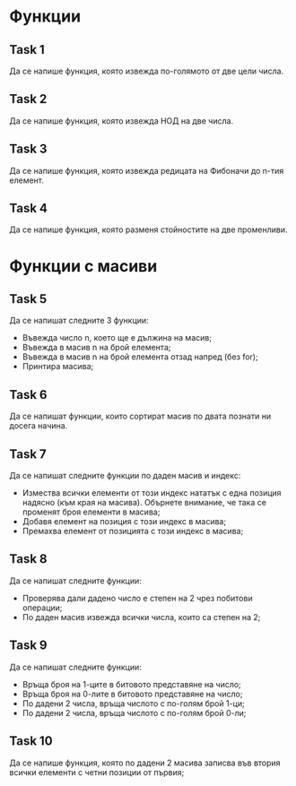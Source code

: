 # Функции

## Task 1 
Да се напише функция, която извежда по-голямото от две цели числа.

## Task 2
Да се напише функция, която извежда НОД на две числа.

## Task 3
Да се напише функция, която извежда редицата на Фибоначи до n-тия елемент.

## Task 4
Да се напише функция, която разменя стойностите на две променливи. 

# Функции с масиви

## Task 5
Да се напишат следните 3 функции:
- Въвежда число n, което ще е дължина на масив;
- Въвежда в масив n на брой елемента;
- Въвежда в масив n на брой елемента отзад напред (без for);
- Принтира масива;

## Task 6
Да се напишат функции, които сортират масив по двата познати ни досега начина.

## Task 7
Да се напишат следните функции по даден масив и индекс:
- Измества всички елементи от този индекс нататък с една позиция надясно (към края на масива). Обърнете внимание, че така се променят броя елементи в масива;
- Добавя елемент на позиция с този индекс в масива;
- Премахва елемент от позицията с този индекс в масива;

## Task 8
Да се напишат следните функции:
- Проверява дали дадено число е степен на 2 чрез побитови операции;
- По даден масив извежда всички числа, които са степен на 2;

## Task 9
Да се напишат следните функции:
- Връща броя на 1-ците в битовото представяне на число;
- Връща броя на 0-лите в битовото представяне на число;
- По дадени 2 числа, връща числото с по-голям брой 1-ци;
- По дадени 2 числа, връща числото с по-голям брой 0-ли;

## Task 10
Да се напише функция, която по дадени 2 масива записва във втория всички елементи с четни позиции от първия;

